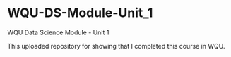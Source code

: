 # WQU-DS-Module-Unit_1
WQU Data Science Module - Unit 1

This uploaded repository for showing that I completed this course in WQU.
